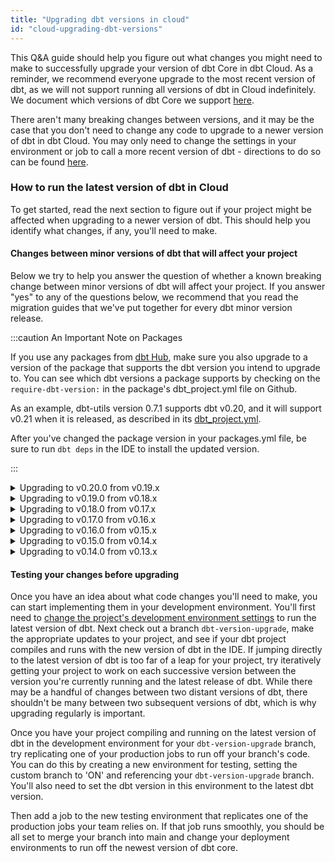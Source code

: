 ```yaml
---
title: "Upgrading dbt versions in cloud"
id: "cloud-upgrading-dbt-versions"
---
```


This Q&A guide should help you figure out what changes you might need to make to successfully upgrade your version of dbt Core in dbt Cloud. As a reminder, we recommend everyone upgrade to the most recent version of dbt, as we will not support running all versions of dbt in Cloud indefinitely. We document which versions of dbt Core we support [here](docs/dbt-cloud/cloud-configuring-dbt-cloud/cloud-choosing-a-dbt-version#supported-versions). 

There aren't many breaking changes between versions, and it may be the case that you don't need to change any code to upgrade to a newer version of dbt in dbt Cloud. You may only need to change the settings in your environment or job to call a more recent version of dbt - directions to do so can be found [here](/docs/dbt-cloud/cloud-configuring-dbt-cloud/cloud-choosing-a-dbt-version.md).


### How to run the latest version of dbt in Cloud

To get started, read the next section to figure out if your project might be affected when upgrading to a newer version of dbt. This should help you identify what changes, if any, you'll need to make. 

#### Changes between minor versions of dbt that will affect your project

Below we try to help you answer the question of whether a known breaking change between minor versions of dbt will affect your project. If you answer "yes" to any of the questions below, we recommend that you read the migration guides that we've put together for every dbt minor version release.

:::caution An Important Note on Packages

If you use any packages from [dbt Hub]([https://hub.getdbt.com/](https://hub.getdbt.com/)), make sure you also upgrade to a version of the package that supports the dbt version you intend to upgrade to. You can see which dbt versions a package supports by checking on the `require-dbt-version:` in the package's dbt_project.yml file on Github.

As an example, dbt-utils version 0.7.1 supports dbt v0.20, and it will support v0.21 when it is released, as described in its [dbt_project.yml](https://github.com/dbt-labs/dbt-utils/blob/0.7.1/dbt_project.yml).

After you've changed the package version in your packages.yml file, be sure to run `dbt deps` in the IDE to install the updated version.

:::


<details>
<summary>  Upgrading to v0.20.0 from v0.19.x </summary>

- Does your project define any custom schema tests?
- Does your project use `adapter.dispatch` or the `spark_utils` package?
- Do you have custom scripts that parse dbt JSON artifacts?

If you believe your project might be affected, read more details in the migration guide [here](/docs/guides/migration-guide/upgrading-to-0-20-0).

</details>



<details>
<summary>  Upgrading to v0.19.0 from v0.18.x </summary>

<div>

:::info Important   

If you have not already, you must add `config-version: 2` to your dbt_project.yml file.

:::
</div>


- Do you have custom scripts that parse dbt JSON artifacts?
- Do you have any custom materializations?

If you believe your project might be affected, read more details in the migration guide [here](/docs/guides/migration-guide/upgrading-to-0-19-0).

</details>


<details>
<summary>  Upgrading to v0.18.0 from v0.17.x </summary>

- Do you directly call `adapter_macro`?

If you believe your project might be affected, read more details in the migration guide [here](/docs/guides/migration-guide/upgrading-to-0-18-0).

</details>



<details>
<summary>  Upgrading to v0.17.0 from v0.16.x </summary>
<div>

:::info Universal change

You must add `config-version: 2` to your dbt_project.yml file.
:::
</div>

<File name='dbt_project.yml'>

```yml
name: my_project
version: 1.0.0

config-version: 2

vars:
  my_var: 1
  another_var: true

models:
  ...
```

</File>

<div>

:::info Universal change

`vars:` are now defined not in your `models:` but are a separate section in dbt_project.yml file.
:::
</div>


<File name='dbt_project.yml'>

```yml
name: my_project
version: 1.0.0

config-version: 2

vars:
  my_var: 1
  another_var: true

models:
  ...
```

</File>


- Do you have dictionary configs in your dbt_project.yml such as `partition_by` or `persist_docs`? If yes, you need to add a preceding +.

<File name='dbt_project.yml'>

```yml

models:
  my_project:
    reporting:
      +partition_by:
        field: date_day
        data_type: timestamp
```
</File>

If you believe your project might be affected, read more details in the migration guide [here](/docs/guides/migration-guide/upgrading-to-0-17-0).

</details>


<details>
<summary>  Upgrading to v0.16.0 from v0.15.x </summary>

- Do you use the custom `generate_schema_name` macro?
- Do you use `partition_by` config for BigQuery models?

If you believe your project might be affected, read more details in the migration guide [here](/docs/guides/migration-guide/upgrading-to-0-16-0).
</details>


<details>
<summary>  Upgrading to v0.15.0 from v0.14.x </summary>

- Do you have a custom materialization?
- Do you have a macro that accesses `Relations` directly?

If you believe your project might be affected, read more details in the migration guide [here](/docs/guides/migration-guide/upgrading-to-0-15-0).
</details>

<details>
<summary>  Upgrading to v0.14.0 from v0.13.x </summary>

- Do you still use `Archives`?
- Do you use the custom `generate_schema_name` macro?
- Do you use the `—non-destructive` flag?

If you believe your project might be affected, read more details in the migration guide [here](/docs/guides/migration-guide/upgrading-to-0-14-0).
</details>


#### Testing your changes before upgrading
Once you have an idea about what code changes you'll need to make, you can start implementing them in your development environment. You'll first need to [change the project's development environment settings](docs/dbt-cloud/cloud-configuring-dbt-cloud/cloud-choosing-a-dbt-version#supported-versions) to run the latest version of dbt. Next check out a branch `dbt-version-upgrade`, make the appropriate updates to your project, and see if your dbt project compiles and runs with the new version of dbt in the IDE. If jumping directly to the latest version of dbt is too far of a leap for your project, try iteratively getting your project to work on each successive version between the version you're currently running and the latest release of dbt. While there may be a handful of changes between two distant versions of dbt, there shouldn't be many between two subsequent versions of dbt, which is why upgrading regularly is important.

Once you have your project compiling and running on the latest version of dbt in the development environment for your `dbt-version-upgrade` branch, try replicating one of your production jobs to run off your branch's code. You can do this by creating a new environment for testing, setting the custom branch to 'ON' and referencing your `dbt-version-upgrade` branch. You'll also need to set the dbt version in this environment to the latest dbt version. 



<Lightbox src="/img/docs/dbt-cloud/cloud-configuring-dbt-cloud/cloud-upgrading-dbt-versions/custom-branch.png" title="Setting your testing environment" />


Then add a job to the new testing environment that replicates one of the production jobs your team relies on. If that job runs smoothly, you should be all set to merge your branch into main and change your deployment environments to run off the newest version of dbt core.

